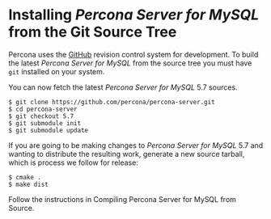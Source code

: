 
# Installing *Percona Server for MySQL* from the Git Source Tree

Percona uses the [GitHub](http://github.com/) revision
control system for development. To build the latest *Percona Server for MySQL*
from the source tree you must have `git` installed on your system.

You can now fetch the latest *Percona Server for MySQL* 5.7 sources.

```
$ git clone https://github.com/percona/percona-server.git
$ cd percona-server
$ git checkout 5.7
$ git submodule init
$ git submodule update
```

If you are going to be making changes to *Percona Server for MySQL* 5.7 and wanting
to distribute the resulting work, generate a new source tarball, which 
is process we follow for release:

```
$ cmake .
$ make dist
```

Follow the instructions in Compiling Percona Server for MySQL from 
Source.